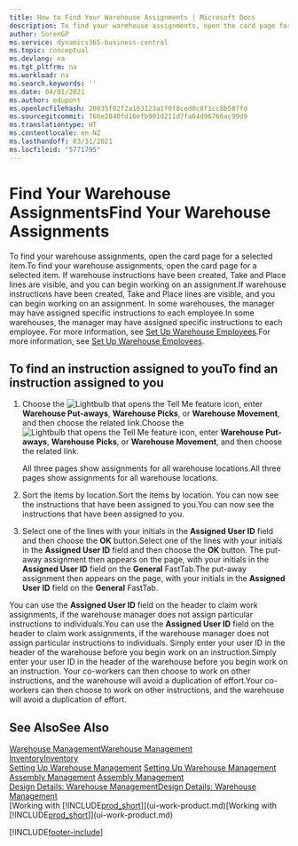 ```yaml
---
title: How to Find Your Warehouse Assignments | Microsoft Docs
description: To find your warehouse assignments, open the card page for a selected item. If warehouse instructions have been created, Take and Place lines are visible, and you can begin working on an assignment. In some warehouses, the manager may have assigned specific instructions to each employee.
author: SorenGP
ms.service: dynamics365-business-central
ms.topic: conceptual
ms.devlang: na
ms.tgt_pltfrm: na
ms.workload: na
ms.search.keywords: ''
ms.date: 04/01/2021
ms.author: edupont
ms.openlocfilehash: 20035f02f2a103123a1f0f8ced0c8f1cc8b587fd
ms.sourcegitcommit: 766e2840fd16efb901d211d7fa64d96766ac99d9
ms.translationtype: HT
ms.contentlocale: en-NZ
ms.lasthandoff: 03/31/2021
ms.locfileid: "5771795"
---
```

# <a name="find-your-warehouse-assignments"></a><span data-ttu-id="bbf2b-105">Find Your Warehouse Assignments</span><span class="sxs-lookup"><span data-stu-id="bbf2b-105">Find Your Warehouse Assignments</span></span>
<span data-ttu-id="bbf2b-106">To find your warehouse assignments, open the card page for a selected item.</span><span class="sxs-lookup"><span data-stu-id="bbf2b-106">To find your warehouse assignments, open the card page for a selected item.</span></span> <span data-ttu-id="bbf2b-107">If warehouse instructions have been created, Take and Place lines are visible, and you can begin working on an assignment.</span><span class="sxs-lookup"><span data-stu-id="bbf2b-107">If warehouse instructions have been created, Take and Place lines are visible, and you can begin working on an assignment.</span></span> <span data-ttu-id="bbf2b-108">In some warehouses, the manager may have assigned specific instructions to each employee.</span><span class="sxs-lookup"><span data-stu-id="bbf2b-108">In some warehouses, the manager may have assigned specific instructions to each employee.</span></span> <span data-ttu-id="bbf2b-109">For more information, see [Set Up Warehouse Employees](warehouse-how-to-set-up-warehouse-employees.md).</span><span class="sxs-lookup"><span data-stu-id="bbf2b-109">For more information, see [Set Up Warehouse Employees](warehouse-how-to-set-up-warehouse-employees.md).</span></span>

## <a name="to-find-an-instruction-assigned-to-you"></a><span data-ttu-id="bbf2b-110">To find an instruction assigned to you</span><span class="sxs-lookup"><span data-stu-id="bbf2b-110">To find an instruction assigned to you</span></span>  
1.  <span data-ttu-id="bbf2b-111">Choose the ![Lightbulb that opens the Tell Me feature](media/ui-search/search_small.png "Tell me what you want to do") icon, enter **Warehouse Put-aways**, **Warehouse Picks**, or **Warehouse Movement**, and then choose the related link.</span><span class="sxs-lookup"><span data-stu-id="bbf2b-111">Choose the ![Lightbulb that opens the Tell Me feature](media/ui-search/search_small.png "Tell me what you want to do") icon, enter **Warehouse Put-aways**, **Warehouse Picks**, or **Warehouse Movement**, and then choose the related link.</span></span>

    <span data-ttu-id="bbf2b-112">All three pages show assignments for all warehouse locations.</span><span class="sxs-lookup"><span data-stu-id="bbf2b-112">All three pages show assignments for all warehouse locations.</span></span>  

2. <span data-ttu-id="bbf2b-113">Sort the items by location.</span><span class="sxs-lookup"><span data-stu-id="bbf2b-113">Sort the items by location.</span></span> <span data-ttu-id="bbf2b-114">You can now see the instructions that have been assigned to you.</span><span class="sxs-lookup"><span data-stu-id="bbf2b-114">You can now see the instructions that have been assigned to you.</span></span>  
3. <span data-ttu-id="bbf2b-115">Select one of the lines with your initials in the **Assigned User ID** field and then choose the **OK** button.</span><span class="sxs-lookup"><span data-stu-id="bbf2b-115">Select one of the lines with your initials in the **Assigned User ID** field and then choose the **OK** button.</span></span> <span data-ttu-id="bbf2b-116">The put-away assignment then appears on the page, with your initials in the **Assigned User ID** field on the **General** FastTab.</span><span class="sxs-lookup"><span data-stu-id="bbf2b-116">The put-away assignment then appears on the page, with your initials in the **Assigned User ID** field on the **General** FastTab.</span></span>  

<span data-ttu-id="bbf2b-117">You can use the **Assigned User ID** field on the header to claim work assignments, if the warehouse manager does not assign particular instructions to individuals.</span><span class="sxs-lookup"><span data-stu-id="bbf2b-117">You can use the **Assigned User ID** field on the header to claim work assignments, if the warehouse manager does not assign particular instructions to individuals.</span></span> <span data-ttu-id="bbf2b-118">Simply enter your user ID in the header of the warehouse before you begin work on an instruction.</span><span class="sxs-lookup"><span data-stu-id="bbf2b-118">Simply enter your user ID in the header of the warehouse before you begin work on an instruction.</span></span> <span data-ttu-id="bbf2b-119">Your co-workers can then choose to work on other instructions, and the warehouse will avoid a duplication of effort.</span><span class="sxs-lookup"><span data-stu-id="bbf2b-119">Your co-workers can then choose to work on other instructions, and the warehouse will avoid a duplication of effort.</span></span>  

## <a name="see-also"></a><span data-ttu-id="bbf2b-120">See Also</span><span class="sxs-lookup"><span data-stu-id="bbf2b-120">See Also</span></span>  
[<span data-ttu-id="bbf2b-121">Warehouse Management</span><span class="sxs-lookup"><span data-stu-id="bbf2b-121">Warehouse Management</span></span>](warehouse-manage-warehouse.md)  
[<span data-ttu-id="bbf2b-122">Inventory</span><span class="sxs-lookup"><span data-stu-id="bbf2b-122">Inventory</span></span>](inventory-manage-inventory.md)  
<span data-ttu-id="bbf2b-123">[Setting Up Warehouse Management](warehouse-setup-warehouse.md)   </span><span class="sxs-lookup"><span data-stu-id="bbf2b-123">[Setting Up Warehouse Management](warehouse-setup-warehouse.md)   </span></span>  
<span data-ttu-id="bbf2b-124">[Assembly Management](assembly-assemble-items.md)  </span><span class="sxs-lookup"><span data-stu-id="bbf2b-124">[Assembly Management](assembly-assemble-items.md)  </span></span>  
[<span data-ttu-id="bbf2b-125">Design Details: Warehouse Management</span><span class="sxs-lookup"><span data-stu-id="bbf2b-125">Design Details: Warehouse Management</span></span>](design-details-warehouse-management.md)  
<span data-ttu-id="bbf2b-126">[Working with [!INCLUDE[prod_short](includes/prod_short.md)]](ui-work-product.md)</span><span class="sxs-lookup"><span data-stu-id="bbf2b-126">[Working with [!INCLUDE[prod_short](includes/prod_short.md)]](ui-work-product.md)</span></span> 


[!INCLUDE[footer-include](includes/footer-banner.md)]